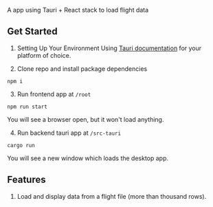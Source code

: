 A app using Tauri + React stack to load flight data

## Get Started
1. Setting Up Your Environment
Using [Tauri documentation](https://tauri.studio/en/docs/getting-started/intro#setting-up-your-environment) for your platform of choice.

2. Clone repo and install package dependencies
```
npm i
```

3. Run frontend app at `/root`
```
npm run start
```

You will see a browser open, but it won't load anything.

4. Run backend tauri app at `/src-tauri`
```
cargo run
```

You will see a new window which loads the desktop app.

## Features
1. Load and display data from a flight file (more than thousand rows).
